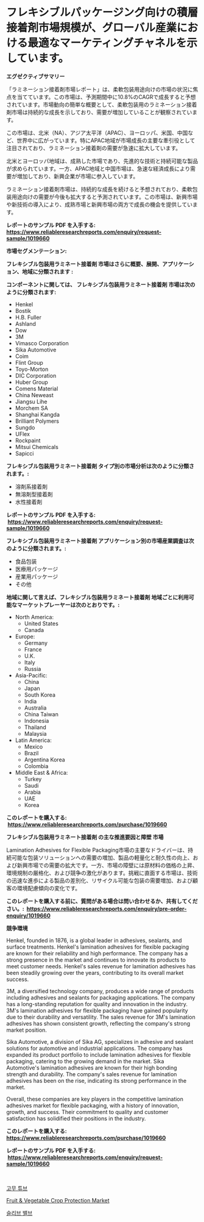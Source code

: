 <p><h1>フレキシブルパッケージング向けの積層接着剤市場規模が、グローバル産業における最適なマーケティングチャネルを示しています。</h1></p><p><strong>エグゼクティブサマリー</strong></p>
<p><p>「ラミネーション接着剤市場レポート」は、柔軟包装用途向けの市場の状況に焦点を当てています。この市場は、予測期間中に10.8%のCAGRで成長すると予想されています。市場動向の簡単な概要として、柔軟包装用のラミネーション接着剤市場は持続的な成長を示しており、需要が増加していることが観察されています。</p><p>この市場は、北米（NA）、アジア太平洋（APAC）、ヨーロッパ、米国、中国など、世界中に広がっています。特にAPAC地域が市場成長の主要な牽引役として注目されており、ラミネーション接着剤の需要が急速に拡大しています。</p><p>北米とヨーロッパ地域は、成熟した市場であり、先進的な技術と持続可能な製品が求められています。一方、APAC地域と中国市場は、急速な経済成長により需要が増加しており、新興企業が市場に参入しています。</p><p>ラミネーション接着剤市場は、持続的な成長を続けると予想されており、柔軟包装用途向けの需要が今後も拡大すると予測されています。この市場は、新興市場や新技術の導入により、成熟市場と新興市場の両方で成長の機会を提供しています。</p></p>
<p><strong>レポートのサンプル PDF を入手する: <a href="https://www.reliableresearchreports.com/enquiry/request-sample/1019660">https://www.reliableresearchreports.com/enquiry/request-sample/1019660</a></strong></p>
<p><strong>市場セグメンテーション:</strong></p>
<p><strong> フレキシブル包装用ラミネート接着剤 市場はさらに概要、展開、アプリケーション、地域に分類されます :</strong></p>
<p><strong>コンポーネントに関しては、 フレキシブル包装用ラミネート接着剤 市場は次のように分類されます: &nbsp;</strong></p>
<p><ul><li>Henkel</li><li>Bostik</li><li>H.B. Fuller</li><li>Ashland</li><li>Dow</li><li>3M</li><li>Vimasco Corporation</li><li>Sika Automotive</li><li>Coim</li><li>Flint Group</li><li>Toyo-Morton</li><li>DIC Corporation</li><li>Huber Group</li><li>Comens Material</li><li>China Neweast</li><li>Jiangsu Lihe</li><li>Morchem SA</li><li>Shanghai Kangda</li><li>Brilliant Polymers</li><li>Sungdo</li><li>UFlex</li><li>Rockpaint</li><li>Mitsui Chemicals</li><li>Sapicci</li></ul></p>
<p><strong> フレキシブル包装用ラミネート接着剤 タイプ別の市場分析は次のように分類されます。:</strong></p>
<p><ul><li>溶剤系接着剤</li><li>無溶剤型接着剤</li><li>水性接着剤</li></ul></p>
<p><strong>レポートのサンプル PDF を入手する: &nbsp;<a href="https://www.reliableresearchreports.com/enquiry/request-sample/1019660">https://www.reliableresearchreports.com/enquiry/request-sample/1019660</a></strong></p>
<p><strong> フレキシブル包装用ラミネート接着剤 アプリケーション別の市場産業調査は次のように分類されます。:</strong></p>
<p><ul><li>食品包装</li><li>医療用パッケージ</li><li>産業用パッケージ</li><li>その他</li></ul></p>
<p><strong>地域に関して言えば、フレキシブル包装用ラミネート接着剤 地域ごとに利用可能なマーケットプレーヤーは次のとおりです。:</strong></p>
<p><ul>
    <li>
        North America:
        <ul>
            <li>United States</li>
            <li>Canada</li>
        </ul>
    </li>
    <li>
        Europe:
        <ul>
            <li>Germany</li>
            <li>France</li>
            <li>U.K.</li>
            <li>Italy</li>
            <li>Russia</li>
        </ul>
    </li>
    <li>
        Asia-Pacific:
        <ul>
            <li>China</li>
            <li>Japan</li>
            <li>South Korea</li>
            <li>India</li>
            <li>Australia</li>
            <li>China Taiwan</li>
            <li>Indonesia</li>
            <li>Thailand</li>
            <li>Malaysia</li>
        </ul>
    </li>
    <li>
        Latin America:
        <ul>
            <li>Mexico</li>
            <li>Brazil</li>
            <li>Argentina Korea</li>
            <li>Colombia</li>
        </ul>
    </li>
    <li>
        Middle East & Africa:
        <ul>
            <li>Turkey</li>
            <li>Saudi</li>
            <li>Arabia</li>
            <li>UAE</li>
            <li>Korea</li>
        </ul>
    </li>
    </ul></p>
<p><strong>このレポートを購入する: &nbsp;<a href="https://www.reliableresearchreports.com/purchase/1019660">https://www.reliableresearchreports.com/purchase/1019660</a></strong></p>
<p><strong>フレキシブル包装用ラミネート接着剤 の主な推進要因と障壁 市場</strong></p>
<p><p>Lamination Adhesives for Flexible Packaging市場の主要なドライバーは、持続可能な包装ソリューションへの需要の増加、製品の軽量化と耐久性の向上、および新興市場での需要の拡大です。一方、市場の障壁には原材料の価格の上昇、環境規制の厳格化、および競争の激化があります。挑戦に直面する市場は、技術の迅速な進歩による製品の差別化、リサイクル可能な包装の需要増加、および顧客の環境配慮傾向の変化です。</p></p>
<p><strong>このレポートを購入する前に、質問がある場合は問い合わせるか、共有してください。:&nbsp; <a href="https://www.reliableresearchreports.com/enquiry/pre-order-enquiry/1019660">https://www.reliableresearchreports.com/enquiry/pre-order-enquiry/1019660</a></strong></p>
<p><strong>競争環境</strong></p>
<p><p>Henkel, founded in 1876, is a global leader in adhesives, sealants, and surface treatments. Henkel's lamination adhesives for flexible packaging are known for their reliability and high performance. The company has a strong presence in the market and continues to innovate its products to meet customer needs. Henkel's sales revenue for lamination adhesives has been steadily growing over the years, contributing to its overall market success.</p><p>3M, a diversified technology company, produces a wide range of products including adhesives and sealants for packaging applications. The company has a long-standing reputation for quality and innovation in the industry. 3M's lamination adhesives for flexible packaging have gained popularity due to their durability and versatility. The sales revenue for 3M's lamination adhesives has shown consistent growth, reflecting the company's strong market position.</p><p>Sika Automotive, a division of Sika AG, specializes in adhesive and sealant solutions for automotive and industrial applications. The company has expanded its product portfolio to include lamination adhesives for flexible packaging, catering to the growing demand in the market. Sika Automotive's lamination adhesives are known for their high bonding strength and durability. The company's sales revenue for lamination adhesives has been on the rise, indicating its strong performance in the market.</p><p>Overall, these companies are key players in the competitive lamination adhesives market for flexible packaging, with a history of innovation, growth, and success. Their commitment to quality and customer satisfaction has solidified their positions in the industry.</p></p>
<p><strong>このレポートを購入する: &nbsp; <a href="https://www.reliableresearchreports.com/purchase/1019660">https://www.reliableresearchreports.com/purchase/1019660</a></strong></p>
<p><strong>レポートのサンプル PDF を入手する: &nbsp;<a href="https://www.reliableresearchreports.com/enquiry/request-sample/1019660">https://www.reliableresearchreports.com/enquiry/request-sample/1019660</a></strong><strong></strong></p>
<p>&nbsp;</p>
<p><p><a href="https://medium.com/@anamurno/%EA%B3%A0%EB%AC%B4-%ED%8A%9C%EB%B8%8C-%EC%8B%9C%EC%9E%A5-%EC%84%B1%EA%B3%B5%EC%A0%81%EC%9D%B8-%EB%B9%84%EC%A6%88%EB%8B%88%EC%8A%A4-%EC%A0%84%EB%9E%B5%EC%9D%98-%EC%97%B4%EC%87%A0-%EC%98%88%EC%B8%A1-2031%EB%85%84%EA%B9%8C%EC%A7%80-ec2b480bc8e6">고무 튜브</a></p><p><a href="https://view.publitas.com/reportprime-1/fruit-vegetable-crop-protection-market-challenges-opportunities-and-growth-drivers-and-major-market-players-forecasted-for-period-from-2023-2030/">Fruit & Vegetable Crop Protection Market</a></p><p><a href="https://medium.com/@anamurno/2024-2031-%EA%B8%B0%EA%B0%84%EC%9D%84-%EC%9C%84%ED%95%9C-%EC%86%8C%EB%A7%A4-%EB%B0%B8%EB%B8%8C-%EC%8B%9C%EC%9E%A5-%EB%8F%99%ED%96%A5-%EB%B0%8F-%EC%8B%9C%EC%9E%A5-%EB%B6%84%EC%84%9D-%EC%98%88%EC%B8%A1-3fa648a1d5be">슬리브 밸브</a></p></p>